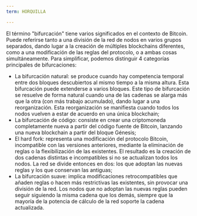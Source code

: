 ```yaml
---
term: HORQUILLA

---
```

El término "bifurcación" tiene varios significados en el contexto de Bitcoin. Puede referirse tanto a una división de la red de nodos en varios grupos separados, dando lugar a la creación de múltiples blockchains diferentes, como a una modificación de las reglas del protocolo, o a ambas cosas simultáneamente. Para simplificar, podemos distinguir 4 categorías principales de bifurcaciones:


- La bifurcación natural: se produce cuando hay competencia temporal entre dos bloques descubiertos al mismo tiempo a la misma altura. Esta bifurcación puede extenderse a varios bloques. Este tipo de bifurcación se resuelve de forma natural cuando una de las cadenas se alarga más que la otra (con más trabajo acumulado), dando lugar a una reorganización. Esta reorganización se manifiesta cuando todos los nodos vuelven a estar de acuerdo en una única blockchain;
- La bifurcación de código: consiste en crear una criptomoneda completamente nueva a partir del código fuente de Bitcoin, lanzando una nueva blockchain a partir del bloque Génesis;
- El hard fork: representa una modificación del protocolo Bitcoin, incompatible con las versiones anteriores, mediante la eliminación de reglas o la flexibilización de las existentes. El resultado es la creación de dos cadenas distintas e incompatibles si no se actualizan todos los nodos. La red se divide entonces en dos: los que adoptan las nuevas reglas y los que conservan las antiguas;
- La bifurcación suave: implica modificaciones retrocompatibles que añaden reglas o hacen más restrictivas las existentes, sin provocar una división de la red. Los nodos que no adoptan las nuevas reglas pueden seguir siguiendo la misma cadena que los demás, siempre que la mayoría de la potencia de cálculo de la red soporte la cadena actualizada.
